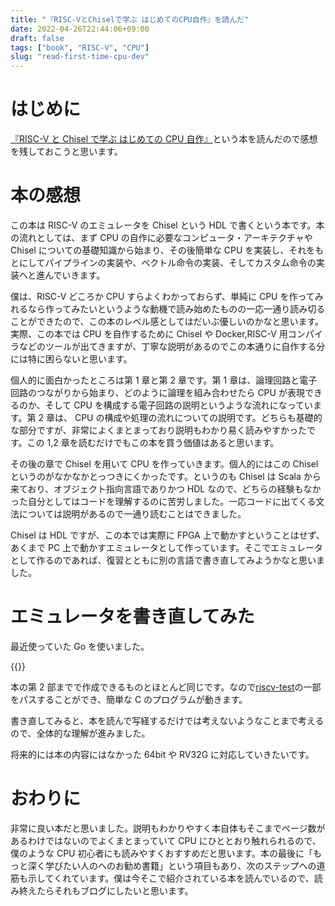 ```yaml
---
title: "『RISC-VとChiselで学ぶ はじめてのCPU自作』を読んだ"
date: 2022-04-26T22:44:06+09:00
draft: false
tags: ["book", "RISC-V", "CPU"]
slug: "read-first-time-cpu-dev"
---
```


# はじめに

[『RISC-V と Chisel で学ぶ はじめての CPU 自作』](https://www.amazon.co.jp/dp/4297123053)という本を読んだので感想を残しておこうと思います。

# 本の感想

この本は RISC-V のエミュレータを Chisel という HDL で書くという本です。本の流れとしては、まず CPU の自作に必要なコンピュータ・アーキテクチャや Chisel についての基礎知識から始まり、その後簡単な CPU を実装し、それをもとにしてパイプラインの実装や、ベクトル命令の実装、そしてカスタム命令の実装へと進んでいきます。

僕は、RISC-V どころか CPU すらよくわかっておらず、単純に CPU を作ってみれるなら作ってみたいというような動機で読み始めたものの一応一通り読み切ることができたので、この本のレベル感としてはだいぶ優しいのかなと思います。実際、この本では CPU を自作するために Chisel や Docker,RISC-V 用コンパイラなどのツールが出てきますが、丁寧な説明があるのでこの本通りに自作する分には特に困らないと思います。

個人的に面白かったところは第 1 章と第 2 章です。第 1 章は、論理回路と電子回路のつながりから始まり、どのように論理を組み合わせたら CPU が表現できるのか、そして CPU を構成する電子回路の説明というような流れになっています。第 2 章は、 CPU の構成や処理の流れについての説明です。どちらも基礎的な部分ですが、非常によくまとまっており説明もわかり易く読みやすかったです。この 1,2 章を読むだけでもこの本を買う価値はあると思います。

その後の章で Chisel を用いて CPU を作っていきます。個人的にはこの Chisel というのがなかなかとっつきにくかったです。というのも Chisel は Scala から来ており、オブジェクト指向言語でありかつ HDL なので、どちらの経験もなかった自分としてはコードを理解するのに苦労しました。一応コードに出てくる文法については説明があるので一通り読むことはできました。

Chisel は HDL ですが、この本では実際に FPGA 上で動かすということはせず、あくまで PC 上で動かすエミュレータとして作っています。そこでエミュレータとして作るのであれば、復習とともに別の言語で書き直してみようかなと思いました。

# エミュレータを書き直してみた

最近使っていた Go を使いました。

{{<githubcard url="https://github.com/kinpoko/grvemu" name="grvemu">}}

本の第 2 部までで作成できるものとほとんど同じです。なので[riscv-test](https://github.com/riscv-software-src/riscv-tests)の一部をパスすることができ、簡単な C のプログラムが動きます。

書き直してみると、本を読んで写経するだけでは考えないようなことまで考えるので、全体的な理解が進みました。

将来的には本の内容にはなかった 64bit や RV32G に対応していきたいです。

# おわりに

非常に良い本だと思いました。説明もわかりやすく本自体もそこまでページ数があるわけではないのでよくまとまっていて CPU にひととおり触れられるので、僕のような CPU 初心者にも読みやすくおすすめだと思います。本の最後に「もっと深く学びたい人のへのお勧め書籍」という項目もあり、次のステップへの道筋も示してくれています。僕は今そこで紹介されている本を読んでいるので、読み終えたらそれもブログにしたいと思います。
